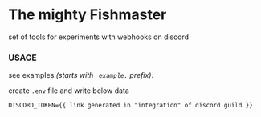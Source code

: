 # The mighty Fishmaster
set of tools for experiments with webhooks on discord

### USAGE

see examples *(starts with `_example.` prefix)*.

create `.env` file and write below data

```
DISCORD_TOKEN={{ link generated in "integration" of discord guild }}
```
